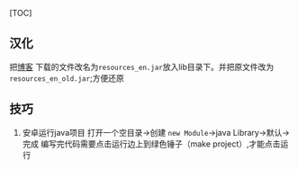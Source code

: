 [TOC]

## 汉化
把[博客](http://blog.csdn.net/pingfangx/article/details/78405006) 下载的文件改名为`resources_en.jar`放入lib目录下。并把原文件改为`resources_en_old.jar`;方便还原

## 技巧
1. 安卓运行java项目
打开一个空目录->创建 `new Module`->java Library->默认->完成
编写完代码需要点击运行边上到绿色锤子（make project）,才能点击运行


